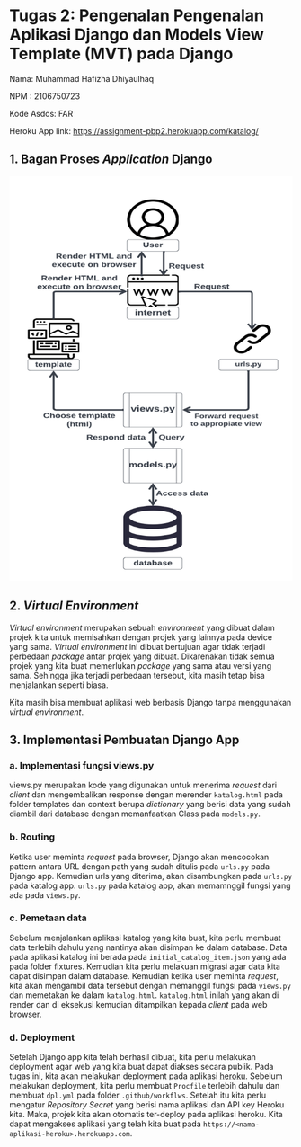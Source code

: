 # Tugas 2: Pengenalan Pengenalan Aplikasi Django dan Models View Template (MVT) pada Django

Nama: Muhammad Hafizha Dhiyaulhaq

NPM : 2106750723

Kode Asdos: FAR

Heroku App link: https://assignment-pbp2.herokuapp.com/katalog/

## 1. Bagan Proses *Application* Django
<img src=/images/tugas2pbp.png width="720" height="720">

## 2. *Virtual Environment*
*Virtual environment* merupakan sebuah *environment* yang dibuat dalam projek kita untuk memisahkan dengan projek yang lainnya pada device yang sama. *Virtual environment* ini dibuat bertujuan agar tidak terjadi perbedaan *package* antar projek yang dibuat. Dikarenakan tidak semua projek yang kita buat memerlukan *package* yang sama atau versi yang sama. Sehingga jika terjadi perbedaan tersebut, kita masih tetap bisa menjalankan seperti biasa.

Kita masih bisa membuat aplikasi web berbasis Django tanpa menggunakan *virtual environment*.

## 3. Implementasi Pembuatan Django App

### a. Implementasi fungsi views.py 

views.py merupakan kode yang digunakan untuk menerima *request* dari *client* dan mengembalikan response dengan merender `katalog.html` pada folder templates dan context berupa *dictionary* yang berisi data yang sudah diambil dari database dengan memanfaatkan Class pada `models.py`.

### b. Routing

Ketika user meminta *request* pada browser, Django akan mencocokan pattern antara URL dengan path yang sudah ditulis pada `urls.py` pada Django app. Kemudian urls yang diterima, akan disambungkan pada `urls.py` pada katalog app. `urls.py` pada katalog app, akan memamnggil fungsi yang ada pada `views.py`.

### c. Pemetaan data

Sebelum menjalankan aplikasi katalog yang kita buat, kita perlu membuat data terlebih dahulu yang nantinya akan disimpan ke dalam database. Data pada aplikasi katalog ini berada pada `initial_catalog_item.json` yang ada pada folder fixtures. Kemudian kita perlu melakuan migrasi agar data kita dapat disimpan dalam database. Kemudian ketika user meminta *request*, kita akan mengambil data tersebut dengan memanggil fungsi pada `views.py` dan memetakan ke dalam `katalog.html`. `katalog.html` inilah yang akan di render dan di eksekusi kemudian ditampilkan kepada *client* pada web browser. 

### d. Deployment

Setelah Django app kita telah berhasil dibuat, kita perlu melakukan deployment agar web yang kita buat dapat diakses secara publik. Pada tugas ini, kita akan melakukan deployment pada aplikasi [heroku](www.heroku.com). Sebelum melakukan deployment, kita perlu membuat `Procfile` terlebih dahulu dan membuat `dpl.yml` pada folder `.github/workflws`. Setelah itu kita perlu mengatur *Repository Secret* yang berisi nama aplikasi dan API key Heroku kita. Maka, projek kita akan otomatis ter-deploy pada aplikasi heroku. Kita dapat mengakses aplikasi yang telah kita buat pada `https://<nama-aplikasi-heroku>.herokuapp.com`.





